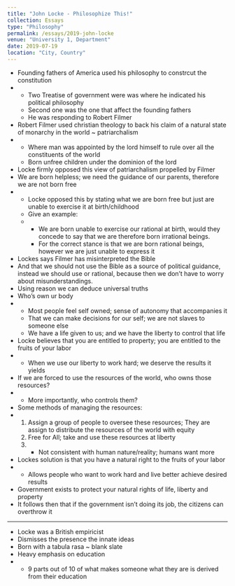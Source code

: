 ```yaml
---
title: "John Locke - Philosophize This!"
collection: Essays
type: "Philosophy"
permalink: /essays/2019-john-locke
venue: "University 1, Department"
date: 2019-07-19
location: "City, Country"
---
```


- Founding fathers of America used his philosophy to constrcut the constitution 
- - Two Treatise of government were was where he indicated his political philosophy  
  - Second one was the one that affect the founding fathers 
  - He was responding to Robert Filmer 
- Robert Filmer used christian theology to back his claim of a natural state of monarchy in the world ~ patriarchalism  
- - Where man was appointed by the lord himself to rule over all the constituents of the world 
  - Born unfree children under the dominion of the lord  
- Locke firmly opposed this view of patriarchalism propelled by Filmer  
- We are born helpless; we need the guidance of our parents, therefore we are not born free 
- - Locke opposed this by stating what we are born free but just are unable to exercise it at birth/childhood 
  - Give an example: 
  - - We are born unable to exercise our rational at birth, would they concede to say that we are therefore born irrational beings. 
    - For the correct stance is that we are born rational beings, however we are just unable to express it  
- Lockes says Filmer has misinterpreted the Bible 
- And that we should not use the Bible as a source of political guidance, instead we should use or rational, because then we don’t have to worry about misunderstandings.  
- Using reason we can deduce universal truths  
- Who’s own ur body  
- - Most people feel self owned; sense of autonomy that accompanies it 
  - That we can make decisions for our self; we are not slaves to someone else  
  - We have a life given to us; and we have the liberty to control that life  
- Locke believes that you are entitled to property; you are entitled to the fruits of your labor 
- - When we use our liberty to work hard; we deserve the results it yields  
- If we are forced to use the resources of the world, who owns those resources? 
- - More importantly, who controls them? 
- Some methods of managing the resources: 
- 1. Assign a group of people to oversee these resources; They are assign to distribute the resources of the world with equity 
  2. Free for All; take and use these resources at liberty  
  3. - Not consistent with human nature/reality; humans want more 
- Lockes solution is that you have a natural right to the fruits of your labor  
- - Allows people who want to work hard and live better achieve desired results  
- Government exists to protect your natural rights of life, liberty and property  
- It follows then that if the government isn’t doing its job, the citizens can overthrow it  

_________________________________________________________________________________ 



- Locke was a British empiricist  
- Dismisses the presence the innate ideas  
- Born with a tabula rasa ~ blank slate  
- Heavy emphasis on education  
- - 9 parts out of 10 of what makes someone what they are is derived from their education  